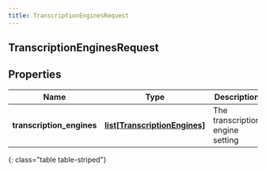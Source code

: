 ```yaml
---
title: TranscriptionEnginesRequest
---
```

## TranscriptionEnginesRequest

## Properties

|Name | Type | Description | Notes|
|------------ | ------------- | ------------- | -------------|
| **transcription_engines** | [**list[TranscriptionEngines]**](TranscriptionEngines.html) | The transcription engine setting | |
{: class="table table-striped"}


